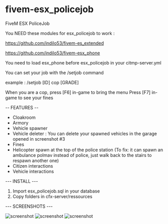 # fivem-esx_policejob
FiveM ESX PoliceJob

You NEED these modules for esx_policejob to work :

https://github.com/indilo53/fivem-es_extended

https://github.com/indilo53/fivem-esx_phone

You need to load esx_phone before esx_policejob in your citmp-server.yml

You can set your job with the /setjob command

example : /setjob [ID] cop [GRADE]

When you are a cop, press [F6] in-game to bring the menu
Press [F7] in-game to see your fines

-- FEATURES --

- Cloakroom
- Armory
- Vehicle spawner
- Vehicle deleter : You can delete your spawned vehicles in the garage opened in screenshot #3
- Fines
- Helicopter spawn at the top of the police station (To fix: it can spawn an ambulance polmav instead of police, just walk back to the stairs to respawn another one)
- Citizen interactions
- Vehicle interactions

--- INSTALL ---

1) Import esx_policejob.sql in your database
2) Copy folders in cfx-server/ressources

--- SCREENSHOTS ---

![screenshot](http://gta-metropolis.ml/Files/Image/Sans%20titre10.png)
![screenshot](https://img15.hostingpics.net/pics/242257FiveM2017042700555550.png)
![screenshot](https://img15.hostingpics.net/pics/423745FiveM2017042700563518.png)
